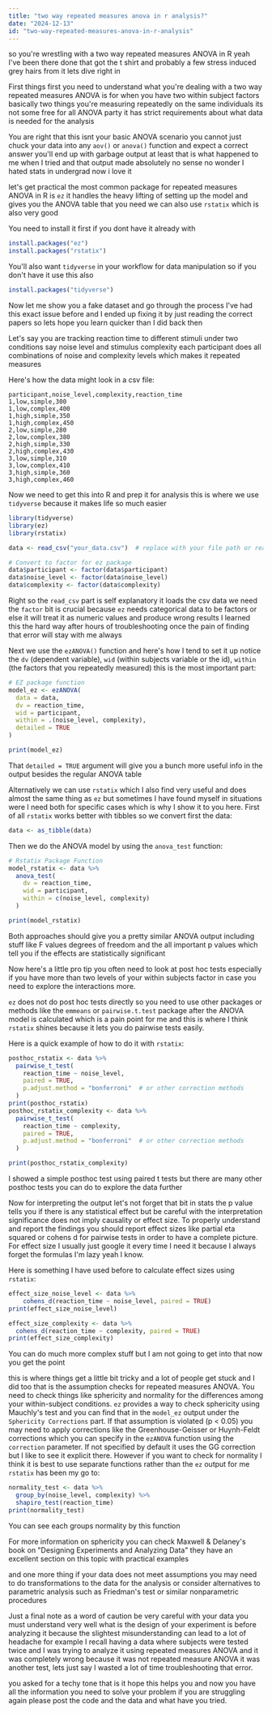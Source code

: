 ```yaml
---
title: "two way repeated measures anova in r analysis?"
date: "2024-12-13"
id: "two-way-repeated-measures-anova-in-r-analysis"
---
```


 so you're wrestling with a two way repeated measures ANOVA in R yeah I've been there done that got the t shirt and probably a few stress induced grey hairs from it lets dive right in

First things first you need to understand what you're dealing with a two way repeated measures ANOVA is for when you have two within subject factors basically two things you're measuring repeatedly on the same individuals its not some free for all ANOVA party it has strict requirements about what data is needed for the analysis

You are right that this isnt your basic ANOVA scenario you cannot just chuck your data into any `aov()` or `anova()` function and expect a correct answer you'll end up with garbage output at least that is what happened to me when I tried and that output made absolutely no sense no wonder I hated stats in undergrad now i love it

 let's get practical the most common package for repeated measures ANOVA in R is `ez` it handles the heavy lifting of setting up the model and gives you the ANOVA table that you need we can also use `rstatix` which is also very good

You need to install it first if you dont have it already with

```R
install.packages("ez")
install.packages("rstatix")
```

You'll also want `tidyverse` in your workflow for data manipulation so if you don't have it use this also

```R
install.packages("tidyverse")
```

Now let me show you a fake dataset and go through the process I've had this exact issue before and I ended up fixing it by just reading the correct papers so lets hope you learn quicker than I did back then

Let's say you are tracking reaction time to different stimuli under two conditions say noise level and stimulus complexity each participant does all combinations of noise and complexity levels which makes it repeated measures

Here's how the data might look in a csv file:

```csv
participant,noise_level,complexity,reaction_time
1,low,simple,300
1,low,complex,400
1,high,simple,350
1,high,complex,450
2,low,simple,280
2,low,complex,380
2,high,simple,330
2,high,complex,430
3,low,simple,310
3,low,complex,410
3,high,simple,360
3,high,complex,460
```

Now we need to get this into R and prep it for analysis this is where we use `tidyverse` because it makes life so much easier

```R
library(tidyverse)
library(ez)
library(rstatix)

data <- read_csv("your_data.csv")  # replace with your file path or read directly from clipboard etc

# Convert to factor for ez package
data$participant <- factor(data$participant)
data$noise_level <- factor(data$noise_level)
data$complexity <- factor(data$complexity)
```

Right so the `read_csv` part is self explanatory it loads the csv data we need the `factor` bit is crucial because `ez` needs categorical data to be factors or else it will treat it as numeric values and produce wrong results I learned this the hard way after hours of troubleshooting once the pain of finding that error will stay with me always

Next we use the `ezANOVA()` function and here's how I tend to set it up notice the `dv` (dependent variable), `wid` (within subjects variable or the id), `within` (the factors that you repeatedly measured) this is the most important part:

```R
# EZ package function
model_ez <- ezANOVA(
  data = data,
  dv = reaction_time,
  wid = participant,
  within = .(noise_level, complexity),
  detailed = TRUE
)

print(model_ez)
```
That `detailed = TRUE` argument will give you a bunch more useful info in the output besides the regular ANOVA table

Alternatively we can use `rstatix` which I also find very useful and does almost the same thing as `ez` but sometimes I have found myself in situations were I need both for specific cases which is why I show it to you here. First of all `rstatix` works better with tibbles so we convert first the data:
```R
data <- as_tibble(data)
```
Then we do the ANOVA model by using the `anova_test` function:
```R
# Rstatix Package Function
model_rstatix <- data %>%
  anova_test(
    dv = reaction_time,
    wid = participant,
    within = c(noise_level, complexity)
  )

print(model_rstatix)
```

Both approaches should give you a pretty similar ANOVA output including stuff like F values degrees of freedom and the all important p values which tell you if the effects are statistically significant

Now here's a little pro tip you often need to look at post hoc tests especially if you have more than two levels of your within subjects factor in case you need to explore the interactions more.

`ez` does not do post hoc tests directly so you need to use other packages or methods like the `emmeans` or `pairwise.t.test` package after the ANOVA model is calculated which is a pain point for me and this is where I think `rstatix` shines because it lets you do pairwise tests easily.

Here is a quick example of how to do it with `rstatix`:

```R
posthoc_rstatix <- data %>%
  pairwise_t_test(
    reaction_time ~ noise_level,
    paired = TRUE,
    p.adjust.method = "bonferroni"  # or other correction methods
  )
print(posthoc_rstatix)
posthoc_rstatix_complexity <- data %>%
  pairwise_t_test(
    reaction_time ~ complexity,
    paired = TRUE,
    p.adjust.method = "bonferroni"  # or other correction methods
  )

print(posthoc_rstatix_complexity)

```

I showed a simple posthoc test using paired t tests but there are many other posthoc tests you can do to explore the data further

Now for interpreting the output let's not forget that bit in stats the p value tells you if there is any statistical effect but be careful with the interpretation significance does not imply causality or effect size. To properly understand and report the findings you should report effect sizes like partial eta squared or cohens d for pairwise tests in order to have a complete picture. For effect size I usually just google it every time I need it because I always forget the formulas I'm lazy yeah I know.

Here is something I have used before to calculate effect sizes using `rstatix`:

```R
effect_size_noise_level <- data %>%
    cohens_d(reaction_time ~ noise_level, paired = TRUE)
print(effect_size_noise_level)

effect_size_complexity <- data %>%
  cohens_d(reaction_time ~ complexity, paired = TRUE)
print(effect_size_complexity)
```
You can do much more complex stuff but I am not going to get into that now you get the point

 this is where things get a little bit tricky and a lot of people get stuck and I did too that is the assumption checks for repeated measures ANOVA. You need to check things like sphericity and normality for the differences among your within-subject conditions. `ez` provides a way to check sphericity using Mauchly's test and you can find that in the `model_ez` output under the `Sphericity Corrections` part. If that assumption is violated (p < 0.05) you may need to apply corrections like the Greenhouse-Geisser or Huynh-Feldt corrections which you can specify in the `ezANOVA` function using the `correction` parameter. If not specified by default it uses the GG correction but I like to see it explicit there.
However if you want to check for normality I think it is best to use separate functions rather than the `ez` output for me `rstatix` has been my go to:
```R
normality_test <- data %>%
  group_by(noise_level, complexity) %>%
  shapiro_test(reaction_time)
print(normality_test)
```
You can see each groups normality by this function

For more information on sphericity you can check Maxwell & Delaney's book on "Designing Experiments and Analyzing Data" they have an excellent section on this topic with practical examples

 and one more thing if your data does not meet assumptions you may need to do transformations to the data for the analysis or consider alternatives to parametric analysis such as Friedman's test or similar nonparametric procedures

Just a final note as a word of caution be very careful with your data you must understand very well what is the design of your experiment is before analyzing it because the slightest misunderstanding can lead to a lot of headache for example I recall having a data where subjects were tested twice and I was trying to analyze it using repeated measures ANOVA and it was completely wrong because it was not repeated measure ANOVA it was another test, lets just say I wasted a lot of time troubleshooting that error.

 you asked for a techy tone that is it hope this helps you and now you have all the information you need to solve your problem if you are struggling again please post the code and the data and what have you tried.
